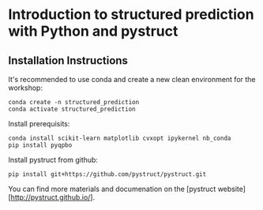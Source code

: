 # Introduction to structured prediction with Python and pystruct

## Installation Instructions

It's recommended to use conda and create a new clean environment for the workshop:

    conda create -n structured_prediction
    conda activate structured_prediction

Install prerequisits:

    conda install scikit-learn matplotlib cvxopt ipykernel nb_conda
    pip install pyqpbo

Install pystruct from github:

    pip install git+https://github.com/pystruct/pystruct.git

You can find more materials and documenation on the [pystruct website][http://pystruct.github.io/].
